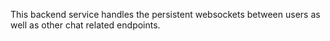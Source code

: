 This backend service handles the persistent websockets between users as well as other chat related endpoints.